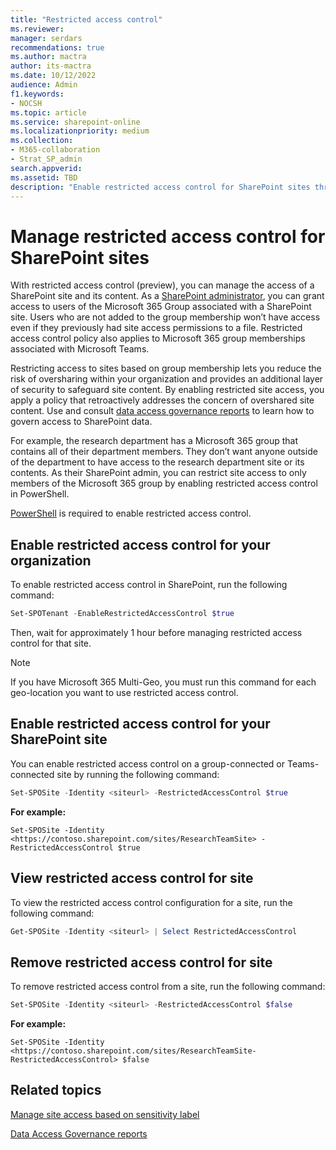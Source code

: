 ```yaml
---
title: "Restricted access control"
ms.reviewer: 
manager: serdars
recommendations: true 
ms.author: mactra
author: its-mactra
ms.date: 10/12/2022
audience: Admin
f1.keywords: 
- NOCSH 
ms.topic: article
ms.service: sharepoint-online
ms.localizationpriority: medium
ms.collection:
- M365-collaboration
- Strat_SP_admin
search.appverid:
ms.assetid: TBD
description: "Enable restricted access control for SharePoint sites through Microsoft 365 Group Membership"
---
```

# Manage restricted access control for SharePoint sites

With restricted access control (preview), you can manage the access of a SharePoint site and its content. As a [SharePoint administrator](sharepoint-admin-role.md), you can grant access to users of the Microsoft 365 Group associated with a SharePoint site. Users who are not added to the group membership won’t have access even if they previously had site access permissions to a file. Restricted access control policy also applies to Microsoft 365 group memberships associated with Microsoft Teams.

Restricting access to sites based on group membership lets you reduce the risk of oversharing within your organization and provides an additional layer of security to safeguard site content. By enabling restricted site access, you apply a policy that retroactively addresses the concern of overshared site content. Use and consult [data access governance reports](data-access-governance-reports.md) to learn how to govern access to SharePoint data.

For example, the research department has a Microsoft 365 group that contains all of their department members. They don’t want anyone outside of the department to have access to the research department site or its contents. As their SharePoint admin, you can restrict site access to only members of the Microsoft 365 group by enabling restricted access control in PowerShell.

[PowerShell](/powershell/sharepoint/sharepoint-online/connect-sharepoint-online) is required to enable restricted access control.

## Enable restricted access control for your organization

To enable restricted access control in SharePoint, run the following command:

```Powershell
Set-SPOTenant -EnableRestrictedAccessControl $true
```

Then, wait for approximately 1 hour before managing restricted access control for that site.

> [!NOTE]
> If you have Microsoft 365 Multi-Geo, you must run this command for each geo-location you want to use restricted access control.

## Enable restricted access control for your SharePoint site

You can enable restricted access control on a group-connected or Teams-connected site by running the following command:

```Powershell
Set-SPOSite -Identity <siteurl> -RestrictedAccessControl $true
```

**For example:**

`Set-SPOSite -Identity <https://contoso.sharepoint.com/sites/ResearchTeamSite> -RestrictedAccessControl $true`

## View restricted access control for site

To view the restricted access control configuration for a site, run the following command:

```Powershell
Get-SPOSite -Identity <siteurl> | Select RestrictedAccessControl
```

## Remove restricted access control for site

To remove restricted access control from a site, run the following command:

```Powershell
Set-SPOSite -Identity <siteurl> -RestrictedAccessControl $false
```

**For example:**

`Set-SPOSite -Identity <https://contoso.sharepoint.com/sites/ResearchTeamSite-RestrictedAccessControl> $false`

## Related topics

[Manage site access based on sensitivity label](authentication-context-example.md)

[Data Access Governance reports](data-access-governance-reports.md)
